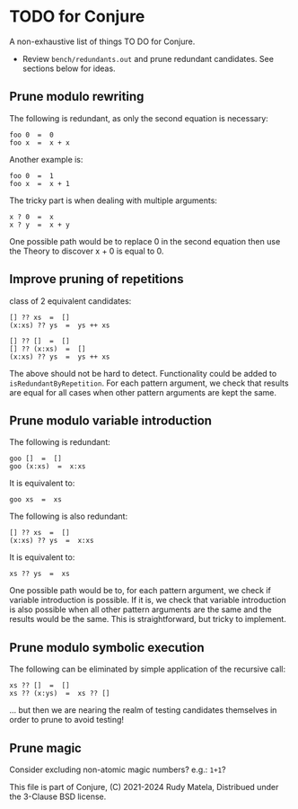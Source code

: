 TODO for Conjure
================

A non-exhaustive list of things TO DO for Conjure.


* Review `bench/redundants.out` and prune redundant candidates.
  See sections below for ideas.


## Prune modulo rewriting

The following is redundant, as only the second equation is necessary:

	foo 0  =  0
	foo x  =  x + x

Another example is:

	foo 0  =  1
	foo x  =  x + 1

The tricky part is when dealing with multiple arguments:

	x ? 0  =  x
	x ? y  =  x + y

One possible path would be to replace 0 in the second equation
then use the Theory to discover x + 0 is equal to 0.


## Improve pruning of repetitions

class of 2 equivalent candidates:

    [] ?? xs  =  []
    (x:xs) ?? ys  =  ys ++ xs

    [] ?? []  =  []
    [] ?? (x:xs)  =  []
    (x:xs) ?? ys  =  ys ++ xs

The above should not be hard to detect.
Functionality could be added to
`isRedundantByRepetition`.
For each pattern argument,
we check that results are equal
for all cases when other pattern arguments
are kept the same.


## Prune modulo variable introduction

The following is redundant:

	goo []  =  []
	goo (x:xs)  =  x:xs

It is equivalent to:

	goo xs  =  xs

The following is also redundant:

	[] ?? xs  =  []
	(x:xs) ?? ys  =  x:xs

It is equivalent to:

	xs ?? ys  =  xs

One possible path would be to,
for each pattern argument,
we check if variable introduction is possible.
If it is, we check that variable introduction
is also possible when all other pattern arguments are the same
and the results would be the same.
This is straightforward, but tricky to implement.


## Prune modulo symbolic execution

The following can be eliminated by simple application of the recursive call:

	xs ?? []  =  []
	xs ?? (x:ys)  =  xs ?? []

... but then we are nearing the realm of testing candidates themselves
in order to prune to avoid testing!


## Prune magic

Consider excluding non-atomic magic numbers?  e.g.: `1+1`?


This file is part of Conjure,
(C) 2021-2024 Rudy Matela,
Distribued under the 3-Clause BSD license.
